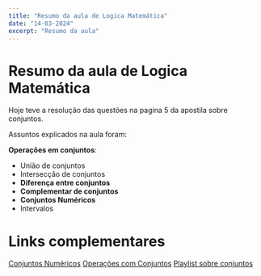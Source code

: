 ```yaml
---
title: "Resumo da aula de Logica Matemática"
date: "14-03-2024"
excerpt: "Resumo da aula"
---
```


# Resumo da aula de Logica Matemática

Hoje teve a resolução das questões na pagina 5 da apostila sobre conjuntos.

Assuntos explicados na aula foram: 

**Operações em conjuntos**:
- União de conjuntos
- Intersecção de conjuntos
- **Diferença entre conjuntos**
- **Complementar de conjuntos**
- **Conjuntos Numéricos**
- Intervalos 

# Links complementares

[Conjuntos Numéricos](https://www.todamateria.com.br/conjuntos-numericos/)
[Operações com Conjuntos](https://www.todamateria.com.br/operacoes-com-conjuntos/)
[Playlist sobre conjuntos](https://youtu.be/0aUEDxYjZg8?list=PLTPg64KdGgYgTXWPsURDnPBd7GUwPVBLx)


